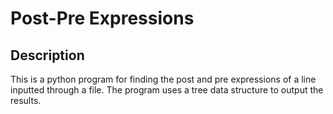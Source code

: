 # Post-Pre Expressions

## Description
  This is a python program for finding the post and pre expressions of a line inputted through a file. The program uses a tree data structure to output the results.
